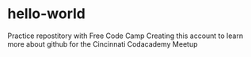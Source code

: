 # hello-world
Practice repostitory with Free Code Camp
Creating this account to learn more about github for the Cincinnati Codacademy Meetup
